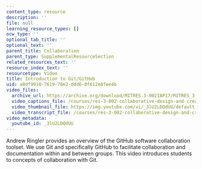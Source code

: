 ```yaml
---
content_type: resource
description: ''
file: null
learning_resource_types: []
ocw_type: ''
optional_tab_title: ''
optional_text: ''
parent_title: Collaboration
parent_type: SupplementalResourceSection
related_resources_text: ''
resource_index_text: ''
resourcetype: Video
title: Introduction to Git/GitHub
uid: a0df9910-7619-78e2-ddd6-0f612e0fee4b
video_files:
  archive_url: https://archive.org/download/MITRES.3-002IAP17/MITRES_3-002IAP17_Class_Videos_4_300k.mp4
  video_captions_file: /courses/res-3-002-collaborative-design-and-creative-expression-with-arduino-microcontrollers-january-iap-2017/37c086f77ed756bfbdfa4560bd55b0aa_2039260.vtt
  video_thumbnail_file: https://img.youtube.com/vi/_3lU2LDQdUU/default.jpg
  video_transcript_file: /courses/res-3-002-collaborative-design-and-creative-expression-with-arduino-microcontrollers-january-iap-2017/d70b8b905f119fbad7b9abb377446076_2039260.pdf
video_metadata:
  youtube_id: _3lU2LDQdUU
---
```


Andrew Ringler provides an overview of the GitHub software collaboration toolset. We use Git and specifically GitHub to facilitate collaboration and documentation within and between groups. This video introduces students to concepts of collaboration with Git.